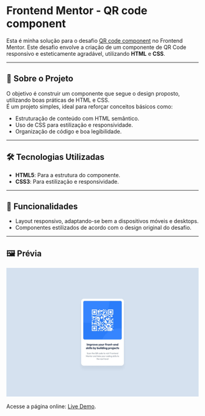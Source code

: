 # Frontend Mentor - QR code component

Esta é minha solução para o desafio [QR code component](https://www.frontendmentor.io/challenges/qr-code-component-iux_sIO_H) no Frontend Mentor. Este desafio envolve a criação de um componente de QR Code responsivo e esteticamente agradável, utilizando **HTML** e **CSS**.

---

## 📖 Sobre o Projeto

O objetivo é construir um componente que segue o design proposto, utilizando boas práticas de HTML e CSS.  
É um projeto simples, ideal para reforçar conceitos básicos como:
- Estruturação de conteúdo com HTML semântico.
- Uso de CSS para estilização e responsividade.
- Organização de código e boa legibilidade.

---

## 🛠️ Tecnologias Utilizadas

- **HTML5**: Para a estrutura do componente.
- **CSS3**: Para estilização e responsividade.

---

## 🎯 Funcionalidades

- Layout responsivo, adaptando-se bem a dispositivos móveis e desktops.
- Componentes estilizados de acordo com o design original do desafio.

---

## 🖼️ Prévia

<img src="./src/design/desktop-design.jpg">

Acesse a página online: [Live Demo](#).







